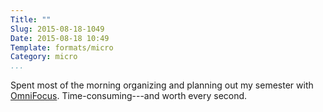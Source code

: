 ```yaml
---
Title: ""
Slug: 2015-08-18-1049
Date: 2015-08-18 10:49
Template: formats/micro
Category: micro
...
```


Spent most of the morning organizing and planning out my semester with
[OmniFocus]. Time-consuming---and worth every second.

[OmniFocus]: https://www.omnigroup.com/omnifocus/
